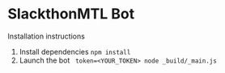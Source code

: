 # SlackthonMTL Bot

Installation instructions


1. Install dependencies ```npm install```
2. Launch the bot ``` token=<YOUR_TOKEN> node _build/_main.js```

